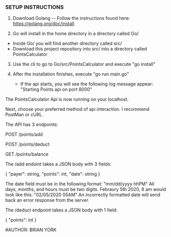 ### SETUP INSTRUCTIONS ###

1) Download Golang -- Follow the instructions found here: https://golang.org/doc/install

2) Go will install in the home directory in a directory called Go/
- Inside Go/ you will find another directory called src/
- Download this project repository into src/ into a directory called PointsCalculator 
   
3) Use the cli to go to Go/src/PointsCalculator and execute "go install"

4) After the installation finishes, execute "go run main.go" 
   - If the api starts, you will see the following log message appear: "Starting Points api on port 8000" 
   
The PointsCalculator Api is now running on your localhost.

Next, choose your preferred method of api interaction. I recommend PostMan or cURL.

The API has 3 endpoints:

POST    /points/add

POST    /points/deduct

GET     /points/balance


The /add endoint takes a JSON body with 3 fields:

{
  "payer": string,
  "points": int,
  "date": string
}

The date field must be in the following format:  "mm/dd/yyyy hhPM"
All days, months, and hours must be two digits.  Febraury 5th 2020, 8 am would look like this: "02/05/2020 05AM"
An incorrectly formatted date will send back an error response from the server.

The /deduct endpoint takes a JSON body with 1 field:

{
  "points": int
}

#AUTHOR:
BRIAN YORK
